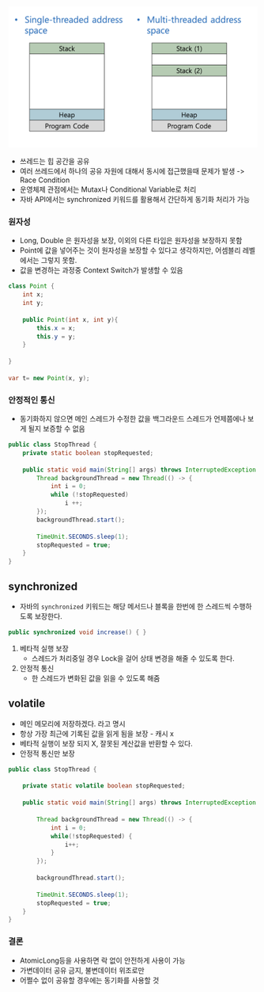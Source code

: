 ![thread.png](thread.png)

- 쓰레드는 힙 공간을 공유
- 여러 쓰레드에서 하나의 공유 자원에 대해서 동시에 접근했을때 문제가 발생 -> Race Condition
- 운영체제 관점에서는 Mutax나 Conditional Variable로 처리
- 자바 API에서는 synchronized 키워드를 활용해서 간단하게 동기화 처리가 가능

### 원자성
- Long, Double 은 원자성을 보장, 이외의 다른 타입은 원자성을 보장하지 못함 
- Point에 값을 넣어주는 것이 원자성을 보장할 수 있다고 생각하지만, 어셈블리 레벨에서는 그렇지 못함.
- 값을 변경하는 과정중 Context Switch가 발생할 수 있음

```java
class Point {
	int x;
	int y;
	
	public Point(int x, int y){ 
		this.x = x; 
		this.y = y; 
	}
	
}

var t= new Point(x, y);
```

### 안정적인 통신
- 동기화하지 않으면 메인 스레드가 수정한 값을 백그라운드 스레드가 언제쯤에나 보게 될지 보증할 수 없음

```java
public class StopThread {
	private static boolean stopRequested;

	public static void main(String[] args) throws InterruptedException {
		Thread backgroundThread = new Thread(() -> {
			int i = 0;
			while (!stopRequested) 
				i ++;
		});
		backgroundThread.start();

		TimeUnit.SECONDS.sleep(1);
		stopRequested = true;
	}
}
```


## synchronized
- 자바의 `synchronized` 키워드는 해당 메서드나 블록을 한번에 한 스레드씩 수행하도록 보장한다.

```java
public synchronized void increase() { }
```

1. 베타적 실행 보장
	- 스레드가 처리중일 경우 Lock을 걸어 상태 변경을 해줄 수 있도록 한다.
1. 안정적 통신
	- 한 스레드가 변화된 값을 읽을 수 있도록 해줌



## volatile
- 메인 메모리에 저장하겠다. 라고 명시
- 항상 가장 최근에 기록된 값을 읽게 됨을 보장 - 캐시 x
- 베타적 실행이 보장 되지 X, 잘못된 계산값을 반환할 수 있다.
- 안정적 통신만 보장

```java
public class StopThread {

    private static volatile boolean stopRequested;

    public static void main(String[] args) throws InterruptedException {

        Thread backgroundThread = new Thread(() -> {
            int i = 0;
            while(!stopRequested) {
                i++;
            }
        });

        backgroundThread.start();

        TimeUnit.SECONDS.sleep(1);
        stopRequested = true;
    }
}
```


### 결론
- AtomicLong등을 사용하면 락 없이 안전하게 사용이 가능
- 가변데이터 공유 금지, 불변데이터 위조로만
- 어쩔수 없이 공유할 경우에는 동기화를 사용할 것